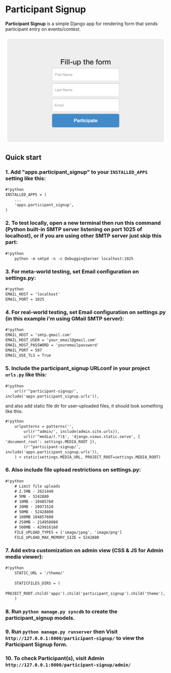 # Participant Signup

**Participant Signup** is a simple Django app for rendering form that sends participant entry on events/contest.

![Sample](screenshot.png)

## Quick start

### 1. Add "apps.participant_signup" to your `INSTALLED_APPS` setting like this:
	
```
#!python
INSTALLED_APPS = (
	...
	'apps.participant_signup',
)
```

### 2. To test locally, open a new terminal then run this command (Python built-in SMTP server listening on port 1025 of localhost), or if you are using other SMTP server just skip this part:

```
#!python
    python -m smtpd -n -c DebuggingServer localhost:1025
```

### 3. For meta-world testing, set Email configuration on settings.py:

```
#!python
EMAIL_HOST = 'localhost'
EMAIL_PORT = 1025
```

### 4. For real-world testing, set Email configuration on settings.py (in this example i'm using GMail SMTP server):

```
#!python
EMAIL_HOST = 'smtp.gmail.com'
EMAIL_HOST_USER = 'your_email@gmail.com'
EMAIL_HOST_PASSWORD = 'youremailpassword'
EMAIL_PORT = 587
EMAIL_USE_TLS = True
```

### 5. Include the participant_signup URLconf in your project `urls.py` like this:

```
#!python
    url(r'^participant-signup/', include('apps.participant_signup.urls')),
```

and also add static file dir for user-uploaded files, it should look something like this:

```
#!python
    urlpatterns = patterns('',
    	url(r'^admin/', include(admin.site.urls)),
    	url(r'^media/(.*)$', 'django.views.static.serve', { 'document_root': settings.MEDIA_ROOT }),
    	(r'^participant-signup/', include('apps.participant_signup.urls')),
	) + static(settings.MEDIA_URL, PROJECT_ROOT=settings.MEDIA_ROOT)
```

### 6. Also include file upload restrictions on settings.py:

```
#!python
	# Limit file uploads
	# 2.5MB - 2621440
	# 5MB - 5242880
	# 10MB - 10485760
	# 20MB - 20971520
	# 50MB - 52428800
	# 100MB 104857600
	# 250MB - 214958080
	# 500MB - 429916160
	FILE_UPLOAD_TYPES = ['image/jpeg', 'image/png']
	FILE_UPLOAD_MAX_MEMORY_SIZE = 5242880
```

### 7. Add extra customization on admin view (CSS & JS for Admin media viewer):

```
#!python
    STATIC_URL = '/theme/'

	STATICFILES_DIRS = (
	    PROJECT_ROOT.child('apps').child('participant_signup').child('theme'),
	)
```

### 8. Run `python manage.py syncdb` to create the participant_signup models.

### 9. Run `python manage.py runserver` then Visit `http://127.0.0.1:8000/participant-signup/` to view the Participant Signup form.

### 10. To check Participant(s), visit Admin `http://127.0.0.1:8000/participant-signup/admin/`